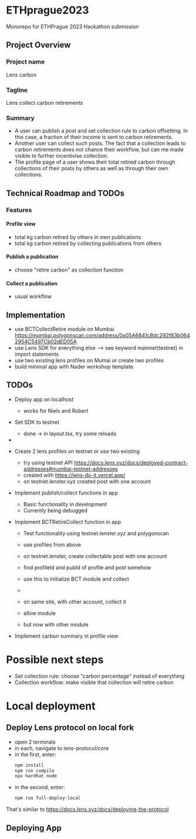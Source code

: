 # ETHprague2023

Monorepo for ETHPrague 2023 Hackathon submission

## Project Overview

### Project name
Lens carbon

### Tagline
Lens collect carbon retirements

### Summary

- A user can publish a post and set collection rule to carbon offsetting. In this case, a fraction of their income is sent to carbon retirements.
- Another user can collect such posts. The fact that a collection leads to carbon retirements does not chance their workflow, but can me made visible to further incentivise collection.
- The profile page of a user shows their total retired carbon through collections of their posts by others as well as through their own collections.


## Technical Roadmap and TODOs

### Features

#### Profile view
- total kg carbon retired by others in own publications
- total kg carbon retired by collecting publications from others

#### Publish a publication
- choose "retire carbon" as collection function

#### Collect a publication
- usual workflow


## Implementation
- use BCTCollectRetire module on Mumbai https://mumbai.polygonscan.com/address/0x05A6841cBdc292f83b0642954C5497Cb02dED05A
- use Lens SDK for everything else --> see keyword mainnet(testnet) in import statements
- use two existing lens profiles on Mumai or create two profiles
- build minimal app with Nader workshop template

## TODOs

- Deploy app on localhost
  - works for Niels and Robert
- Set SDK to testnet
  - done -> in layout.tsx, try some reloads
- 
- Create 2 lens profiles on testnet or use two existing
  - try using testnet API https://docs.lens.xyz/docs/deployed-contract-addresses#mumbai-testnet-addresses
  - created with https://lens-do-it.vercel.app/
  - on testnet.lenster.xyz created post with one account


- Implement publish/collect functions in app
  - Basic functionality in development
  - Currently being debugged

- Implement BCTRetireCollect function in app
  - Test functionality using testnet.lenster.xyz and polygonscan
  - use profiles from above
  - on testnet.lenster, create collectable post with one account
  - find profileId and pubId of profile and post somehow

  - use this to initialize BCT module and collect
  - 


  - on same site, with other account, collect it
  - allow module
  - but now with other module
- Implement carbon summary in profile view




# Possible next steps

- Set collection rule: choose "carbon percentage" instead of everything
- Collection workflow: make visible that collection will retire carbon

# Local deployment

## Deploy Lens protocol on local fork

- open 2 terminals
- in each, navigate to lens-protocol/core
- in the first, enter:
  ```bash
  npm install 
  npm run compile
  npx hardhat node
  ```
- in the second, enter:
  ```bash
  npm run full-deploy-local
  ```

That's similar to https://docs.lens.xyz/docs/deploying-the-protocol

## Deploying App


